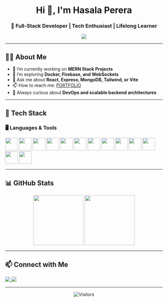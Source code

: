 <h1 align="center">Hi 👋, I'm Hasala Perera</h1>
<h3 align="center">🚀 Full-Stack Developer | Tech Enthusiast | Lifelong Learner</h3>

<p align="center">
  <img src="https://readme-typing-svg.demolab.com/?lines=Passionate%20Developer;Love%20React%20%26%20Node;Tailwind%20Fan;Always%20Learning%20New%20Tech&center=true&width=440&height=45&color=38BDF8&vCenter=true&pause=1000&size=22" />
</p>

---

## 🧑‍💻 About Me

- 🔭 I’m currently working on **MERN Stack Projects**
- 🌱 I’m exploring **Docker, Firebase, and WebSockets**
- 💬 Ask me about **React, Express, MongoDB, Tailwind, or Vite**
- 📫 How to reach me: [PORTFOLIO](https://hasalaperera.netlify.app/)
- 🧠 Always curious about **DevOps and scalable backend architectures**

---

## 🚀 Tech Stack

### 🖥️ Languages & Tools

<p align="left">
  <img src="https://cdn.jsdelivr.net/gh/devicons/devicon/icons/javascript/javascript-original.svg" height="40" />
  <img src="https://cdn.jsdelivr.net/gh/devicons/devicon/icons/react/react-original.svg" height="40" />
  <img src="https://cdn.jsdelivr.net/gh/devicons/devicon/icons/express/express-original.svg" height="40" />
  <img src="https://cdn.jsdelivr.net/gh/devicons/devicon/icons/nodejs/nodejs-original.svg" height="40" />
  <img src="https://cdn.jsdelivr.net/gh/devicons/devicon/icons/mongodb/mongodb-original.svg" height="40" />
  <img src="https://cdn.jsdelivr.net/gh/devicons/devicon/icons/mysql/mysql-original.svg" height="40" />
  <img src="https://www.vectorlogo.zone/logos/tailwindcss/tailwindcss-icon.svg" height="40" />
  <img src="https://cdn.jsdelivr.net/gh/devicons/devicon/icons/docker/docker-original.svg" height="40" />
  <img src="https://cdn.jsdelivr.net/gh/devicons/devicon/icons/nginx/nginx-original.svg" height="40" />
  <img src="https://cdn.jsdelivr.net/gh/devicons/devicon/icons/git/git-original.svg" height="40" />
  <img src="https://www.vectorlogo.zone/logos/firebase/firebase-icon.svg" height="40" />
  <img src="https://www.vectorlogo.zone/logos/postman/postman-icon.svg" height="40" />
  <img src="https://cdn.jsdelivr.net/gh/devicons/devicon/icons/linux/linux-original.svg" height="40" />
</p>

---

## 📊 GitHub Stats

<p align="center">
  <img src="https://github-readme-stats.vercel.app/api?username=hasalaperera&show_icons=true&theme=radical&count_private=true" height="160" />
  <img src="https://github-readme-stats.vercel.app/api/top-langs/?username=hasalaperera&layout=compact&theme=radical" height="160" />
</p>

---

## 📫 Connect with Me

<p align="left">
  <a href="https://www.linkedin.com/in/hasalaperera/" target="_blank">
    <img src="https://img.shields.io/badge/LinkedIn-0077B5?style=for-the-badge&logo=linkedin&logoColor=white" />
  </a>
  <a href="mailto:hasala294@gmail.com">
    <img src="https://img.shields.io/badge/Email-D14836?style=for-the-badge&logo=gmail&logoColor=white" />
  </a>
</p>

---

<p align="center">
  <img src="https://visitor-badge.laobi.icu/badge?page_id=hasalaperera.hasalaperera" alt="Visitors" />
</p>
